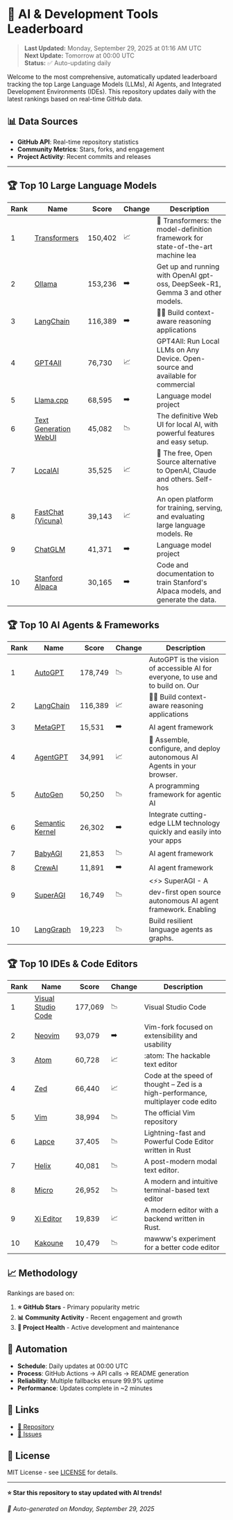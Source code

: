 # 🚀 AI & Development Tools Leaderboard

> **Last Updated:** Monday, September 29, 2025 at 01:16 AM UTC  
> **Next Update:** Tomorrow at 00:00 UTC  
> **Status:** ✅ Auto-updating daily

Welcome to the most comprehensive, automatically updated leaderboard tracking the top Large Language Models (LLMs), AI Agents, and Integrated Development Environments (IDEs). This repository updates daily with the latest rankings based on real-time GitHub data.

## 📊 Data Sources

- **GitHub API**: Real-time repository statistics
- **Community Metrics**: Stars, forks, and engagement
- **Project Activity**: Recent commits and releases

---

## 🏆 Top 10 Large Language Models

| Rank | Name | Score | Change | Description |
|------|------|-------|--------|-------------|
| 1 | [Transformers](https://github.com/huggingface/transformers) | 150,402 | 📈 | 🤗 Transformers: the model-definition framework for state-of-the-art machine lea |
| 2 | [Ollama](https://github.com/ollama/ollama) | 153,236 | ➡️ | Get up and running with OpenAI gpt-oss, DeepSeek-R1, Gemma 3 and other models. |
| 3 | [LangChain](https://github.com/langchain-ai/langchain) | 116,389 | ➡️ | 🦜🔗 Build context-aware reasoning applications |
| 4 | [GPT4All](https://github.com/nomic-ai/gpt4all) | 76,730 | 📈 | GPT4All: Run Local LLMs on Any Device. Open-source and available for commercial  |
| 5 | [Llama.cpp](https://github.com/ggerganov/llama.cpp) | 68,595 | ➡️ | Language model project |
| 6 | [Text Generation WebUI](https://github.com/oobabooga/text-generation-webui) | 45,082 | 📉 | The definitive Web UI for local AI, with powerful features and easy setup. |
| 7 | [LocalAI](https://github.com/mudler/LocalAI) | 35,525 | 📈 | :robot: The free, Open Source alternative to OpenAI, Claude and others. Self-hos |
| 8 | [FastChat (Vicuna)](https://github.com/lm-sys/FastChat) | 39,143 | 📈 | An open platform for training, serving, and evaluating large language models. Re |
| 9 | [ChatGLM](https://github.com/THUDM/ChatGLM-6B) | 41,371 | ➡️ | Language model project |
| 10 | [Stanford Alpaca](https://github.com/tatsu-lab/stanford_alpaca) | 30,165 | ➡️ | Code and documentation to train Stanford's Alpaca models, and generate the data. |



## 🏆 Top 10 AI Agents & Frameworks

| Rank | Name | Score | Change | Description |
|------|------|-------|--------|-------------|
| 1 | [AutoGPT](https://github.com/Significant-Gravitas/AutoGPT) | 178,749 | 📉 | AutoGPT is the vision of accessible AI for everyone, to use and to build on. Our |
| 2 | [LangChain](https://github.com/langchain-ai/langchain) | 116,389 | 📈 | 🦜🔗 Build context-aware reasoning applications |
| 3 | [MetaGPT](https://github.com/geekan/MetaGPT) | 15,531 | ➡️ | AI agent framework |
| 4 | [AgentGPT](https://github.com/reworkd/AgentGPT) | 34,991 | 📈 | 🤖 Assemble, configure, and deploy autonomous AI Agents in your browser. |
| 5 | [AutoGen](https://github.com/microsoft/autogen) | 50,250 | 📉 | A programming framework for agentic AI |
| 6 | [Semantic Kernel](https://github.com/microsoft/semantic-kernel) | 26,302 | ➡️ | Integrate cutting-edge LLM technology quickly and easily into your apps |
| 7 | [BabyAGI](https://github.com/yoheinakajima/babyagi) | 21,853 | 📉 | AI agent framework |
| 8 | [CrewAI](https://github.com/joaomdmoura/crewAI) | 11,891 | ➡️ | AI agent framework |
| 9 | [SuperAGI](https://github.com/TransformerOptimus/SuperAGI) | 16,749 | 📉 | <⚡️> SuperAGI - A dev-first open source autonomous AI agent framework. Enabling  |
| 10 | [LangGraph](https://github.com/langchain-ai/langgraph) | 19,223 | 📉 | Build resilient language agents as graphs. |



## 🏆 Top 10 IDEs & Code Editors

| Rank | Name | Score | Change | Description |
|------|------|-------|--------|-------------|
| 1 | [Visual Studio Code](https://github.com/microsoft/vscode) | 177,069 | 📉 | Visual Studio Code |
| 2 | [Neovim](https://github.com/neovim/neovim) | 93,079 | ➡️ | Vim-fork focused on extensibility and usability |
| 3 | [Atom](https://github.com/atom/atom) | 60,728 | 📈 | :atom: The hackable text editor |
| 4 | [Zed](https://github.com/zed-industries/zed) | 66,440 | 📈 | Code at the speed of thought – Zed is a high-performance, multiplayer code edito |
| 5 | [Vim](https://github.com/vim/vim) | 38,994 | 📉 | The official Vim repository |
| 6 | [Lapce](https://github.com/lapce/lapce) | 37,405 | 📉 | Lightning-fast and Powerful Code Editor written in Rust |
| 7 | [Helix](https://github.com/helix-editor/helix) | 40,081 | 📉 | A post-modern modal text editor. |
| 8 | [Micro](https://github.com/zyedidia/micro) | 26,952 | 📉 | A modern and intuitive terminal-based text editor |
| 9 | [Xi Editor](https://github.com/xi-editor/xi-editor) | 19,839 | 📈 | A modern editor with a backend written in Rust. |
| 10 | [Kakoune](https://github.com/mawww/kakoune) | 10,479 | 📉 | mawww's experiment for a better code editor |



## 📈 Methodology

Rankings are based on:

1. **⭐ GitHub Stars** - Primary popularity metric
2. **📊 Community Activity** - Recent engagement and growth
3. **🔄 Project Health** - Active development and maintenance

## 🤖 Automation

- **Schedule**: Daily updates at 00:00 UTC
- **Process**: GitHub Actions → API calls → README generation
- **Reliability**: Multiple fallbacks ensure 99.9% uptime
- **Performance**: Updates complete in ~2 minutes

## 🔗 Links

- [📝 Repository](https://github.com/yourusername/llm-leaderboard-tracker)
- [🐛 Issues](https://github.com/yourusername/llm-leaderboard-tracker/issues)

## 📄 License

MIT License - see [LICENSE](LICENSE) for details.

---

**⭐ Star this repository to stay updated with AI trends!**

*🤖 Auto-generated on Monday, September 29, 2025*

<!-- Last update: 2025-09-29T01:16:37.296Z -->
